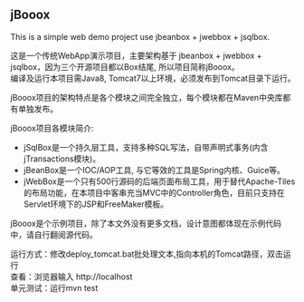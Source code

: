 ## jBooox 
This is a simple web demo project use jbeanbox + jwebbox + jsqlbox.

这是一个传统WebApp演示项目，主要架构基于 jbeanbox + jwebbox + jsqlbox，因为三个开源项目都以Box结尾, 所以项目简称jBooox。  
编译及运行本项目需Java8, Tomcat7以上环境，必须发布到Tomcat目录下运行。 

jBooox项目的架构特点是各个模块之间完全独立，每个模块都在Maven中央库都有单独发布。 

jBooox项目各模块简介:   
* jSqlBox是一个持久层工具，支持多种SQL写法，自带声明式事务(内含jTransactions模块)。  
* jBeanBox是一个IOC/AOP工具, 与它等效的工具是Spring内核、Guice等。  
* jWebBox是一个只有500行源码的后端页面布局工具，用于替代Apache-Tiles的布局功能，在本项目中客串充当MVC中的Controller角色，目前只支持在Servlet环境下的JSP和FreeMaker模板。  
 
jBooox是个示例项目，除了本文外没有更多文档，设计意图都体现在示例代码中，请自行翻阅源代码。 
 
 
运行方式：修改deploy_tomcat.bat批处理文本,指向本机的Tomcat路径，双击运行  
查看：浏览器输入 http://localhost   
单元测试：运行mvn test